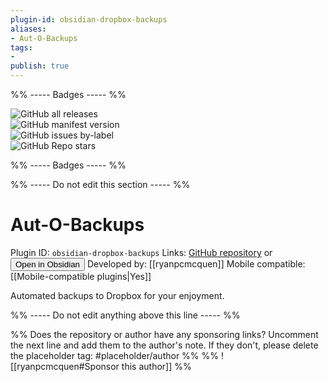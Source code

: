 ```yaml
---
plugin-id: obsidian-dropbox-backups
aliases:
- Aut-O-Backups
tags: 
- 
publish: true
---
```


%% ----- Badges ----- %%

![GitHub all releases](https://img.shields.io/github/downloads/ryanpcmcquen/obsidian-dropbox-backups/total?color=573E7A&logo=github&style=for-the-badge)   
![GitHub manifest version](https://img.shields.io/github/manifest-json/v/ryanpcmcquen/obsidian-dropbox-backups?color=573E7A&logo=github&style=for-the-badge)   
![GitHub issues by-label](https://img.shields.io/github/issues/ryanpcmcquen/obsidian-dropbox-backups/help%20wanted?color=573E7A&logo=github&style=for-the-badge)   
![GitHub Repo stars](https://img.shields.io/github/stars/ryanpcmcquen/obsidian-dropbox-backups?color=573E7A&logo=github&style=for-the-badge)

%% ----- Badges ----- %%

%% ----- Do not edit this section ----- %%

# Aut-O-Backups

Plugin ID: `obsidian-dropbox-backups`
Links: [GitHub repository](https://github.com/ryanpcmcquen/obsidian-dropbox-backups) or [<button id=HH>Open in Obsidian</button>](obsidian://goto-plugin?id=obsidian-dropbox-backups)
Developed by: [[ryanpcmcquen]]
Mobile compatible: [[Mobile-compatible plugins|Yes]]

Automated backups to Dropbox for your enjoyment.

%% ----- Do not edit anything above this line ----- %% 

%% Does the repository or author have any sponsoring links? Uncomment the next line and add them to the author's note. If they don't, please delete the placeholder tag: #placeholder/author %%
%% ![[ryanpcmcquen#Sponsor this author]] %%
